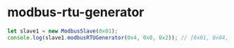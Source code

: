 # modbus-rtu-generator

```javascript
let slave1 = new ModbusSlave(0x01);
console.log(slave1.modbusRTUGenerator(0x4, 0x0, 0x2)); // [0x01, 0x04, 0x00, 0x00, 0x00, 0x02, 0x71, 0xCB]
```
